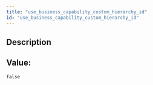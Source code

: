 ```yaml
---
title: "use_business_capability_custom_hierarchy_id"
id: "use_business_capability_custom_hierarchy_id"
---
```

## Description



## Value: 
```
false
```